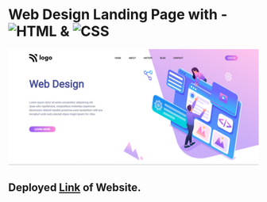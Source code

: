 # Web Design Landing Page with - ![HTML](./readmeImage/html-5.png) & ![CSS](./readmeImage/css-3.png)

![Screenshot](<./readmeImages/Screenshot%20(358).png>)

## Deployed [Link](https://zingy-kleicha-183e0f.netlify.app/) of Website.

